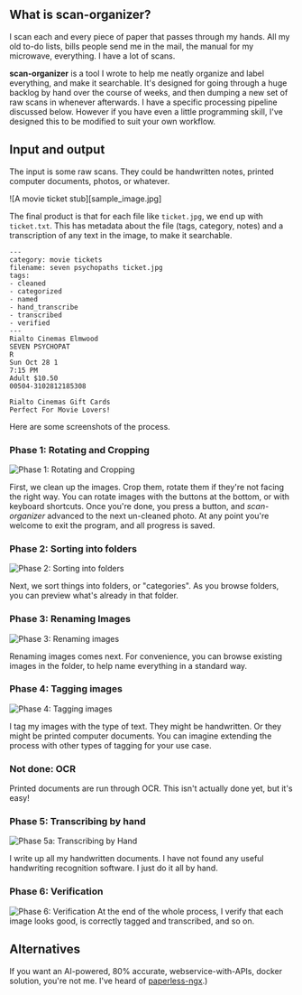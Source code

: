 ## What is scan-organizer?

I scan each and every piece of paper that passes through my hands. All my old to-do lists, bills people send me in the mail, the manual for my microwave, everything. I have a lot of scans.

**scan-organizer** is a tool I wrote to help me neatly organize and label everything, and make it searchable. It's designed for going through a huge backlog by hand over the course of weeks, and then dumping a new set of raw scans in whenever afterwards. I have a specific processing pipeline discussed below. However if you have even a little programming skill, I've designed this to be modified to suit your own workflow.

## Input and output

The input is some raw scans. They could be handwritten notes, printed computer documents, photos, or whatever.

![A movie ticket stub][sample_image.jpg]

The final product is that for each file like `ticket.jpg`, we end up with `ticket.txt`. This has metadata about the file (tags, category, notes) and a transcription of any text in the image, to make it searchable.

```
---
category: movie tickets
filename: seven psychopaths ticket.jpg
tags:
- cleaned
- categorized
- named
- hand_transcribe
- transcribed
- verified
---
Rialto Cinemas Elmwood
SEVEN PSYCHOPAT
R
Sun Oct 28 1
7:15 PM
Adult $10.50
00504-3102812185308

Rialto Cinemas Gift Cards
Perfect For Movie Lovers!
```

Here are some screenshots of the process.

### Phase 1: Rotating and Cropping
![Phase 1: Rotating and Cropping](phase1.jpg)

First, we clean up the images. Crop them, rotate them if they're not facing the right way. You can rotate images with the buttons at the bottom, or with keyboard shortcuts. Once you're done, you press a button, and *scan-organizer* advanced to the next un-cleaned photo. At any point you're welcome to exit the program, and all progress is saved.

### Phase 2: Sorting into folders
![Phase 2: Sorting into folders](phase2.jpg)

Next, we sort things into folders, or "categories". As you browse folders, you can preview what's already in that folder.

### Phase 3: Renaming Images
![Phase 3: Renaming images](phase3.jpg)

Renaming images comes next. For convenience, you can browse existing images in the folder, to help name everything in a standard way.

### Phase 4: Tagging images
![Phase 4: Tagging images](phase3.jpg)

I tag my images with the type of text. They might be handwritten. Or they might be printed computer documents. You can imagine extending the process with other types of tagging for your use case.

### Not done: OCR
Printed documents are run through OCR. This isn't actually done yet, but it's easy!

### Phase 5: Transcribing by hand
![Phase 5a: Transcribing by Hand](phase3.jpg)

I write up all my handwritten documents. I have not found any useful handwriting recognition software. I just do it all by hand.

### Phase 6: Verification
![Phase 6: Verification](phase3.jpg)
At the end of the whole process, I verify that each image looks good, is correctly tagged and transcribed, and so on.

## Alternatives
If you want an AI-powered, 80% accurate, webservice-with-APIs, docker solution, you're not me. I've heard of [paperless-ngx](https://github.com/paperless-ngx/paperless-ngx).)
